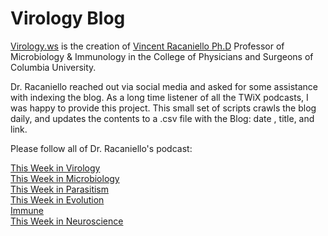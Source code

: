 # Virology Blog
[Virology.ws](Virology.ws) is the creation of [Vincent Racaniello Ph.D](https://www.virology.ws/about/) Professor of Microbiology & Immunology in the College of Physicians and Surgeons of Columbia University.</br>

Dr. Racaniello reached out via social media and asked for some assistance with indexing the blog. As a long time listener of all the TWiX podcasts, I was happy to provide this project.  This small set of scripts crawls the blog daily, and updates the contents to a .csv file with the Blog: date , title, and link. </br> 

Please follow all of Dr. Racaniello's podcast:

[This Week in Virology](http://www.microbe.tv/twiv/) </br>
[This Week in Microbiology](http://www.microbe.tv/twim/) </br>
[This Week in Parasitism](http://www.microbe.tv/twip/) </br>
[This Week in Evolution](http://www.microbe.tv/twievo/) </br>
[Immune](https://www.microbe.tv/immune/) </br>
[This Week in Neuroscience](https://www.microbe.tv/twin/) </br>
